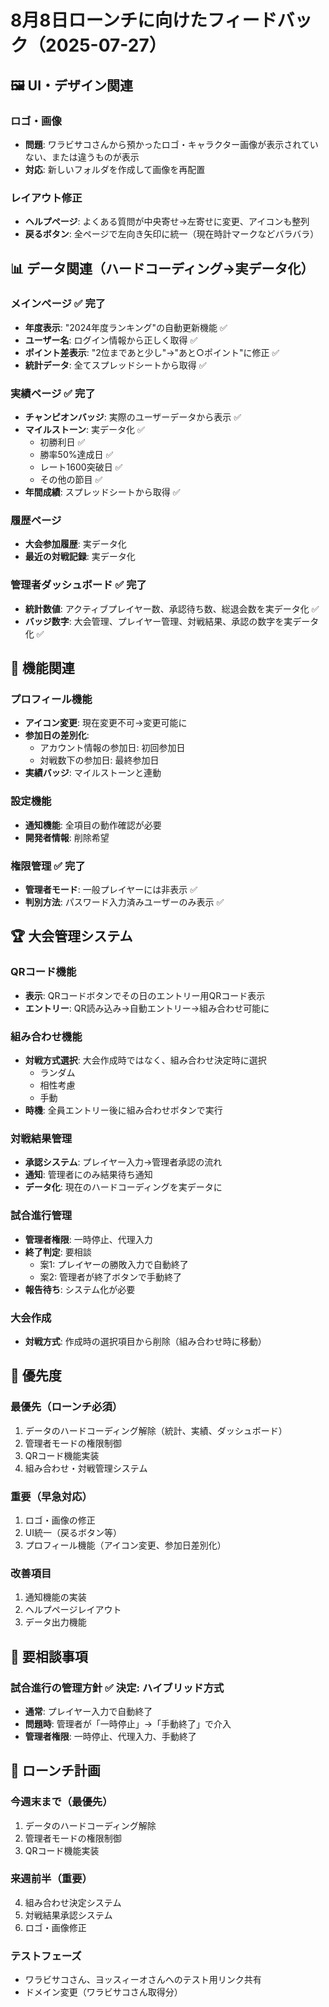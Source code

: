 # 8月8日ローンチに向けたフィードバック（2025-07-27）

## 🖼️ UI・デザイン関連

### ロゴ・画像
- **問題**: ワラビサコさんから預かったロゴ・キャラクター画像が表示されていない、または違うものが表示
- **対応**: 新しいフォルダを作成して画像を再配置

### レイアウト修正
- **ヘルプページ**: よくある質問が中央寄せ→左寄せに変更、アイコンも整列
- **戻るボタン**: 全ページで左向き矢印に統一（現在時計マークなどバラバラ）

## 📊 データ関連（ハードコーディング→実データ化）

### メインページ ✅ **完了**
- **年度表示**: "2024年度ランキング"の自動更新機能 ✅
- **ユーザー名**: ログイン情報から正しく取得 ✅
- **ポイント差表示**: "2位まであと少し"→"あと○ポイント"に修正 ✅
- **統計データ**: 全てスプレッドシートから取得 ✅

### 実績ページ ✅ **完了**
- **チャンピオンバッジ**: 実際のユーザーデータから表示 ✅
- **マイルストーン**: 実データ化 ✅
  - 初勝利日 ✅
  - 勝率50%達成日 ✅
  - レート1600突破日 ✅
  - その他の節目 ✅
- **年間成績**: スプレッドシートから取得 ✅

### 履歴ページ
- **大会参加履歴**: 実データ化
- **最近の対戦記録**: 実データ化

### 管理者ダッシュボード ✅ **完了**
- **統計数値**: アクティブプレイヤー数、承認待ち数、総退会数を実データ化 ✅
- **バッジ数字**: 大会管理、プレイヤー管理、対戦結果、承認の数字を実データ化 ✅

## 🔧 機能関連

### プロフィール機能
- **アイコン変更**: 現在変更不可→変更可能に
- **参加日の差別化**: 
  - アカウント情報の参加日: 初回参加日
  - 対戦数下の参加日: 最終参加日
- **実績バッジ**: マイルストーンと連動

### 設定機能
- **通知機能**: 全項目の動作確認が必要
- **開発者情報**: 削除希望

### 権限管理 ✅ **完了**
- **管理者モード**: 一般プレイヤーには非表示 ✅
- **判別方法**: パスワード入力済みユーザーのみ表示 ✅

## 🏆 大会管理システム

### QRコード機能
- **表示**: QRコードボタンでその日のエントリー用QRコード表示
- **エントリー**: QR読み込み→自動エントリー→組み合わせ可能に

### 組み合わせ機能
- **対戦方式選択**: 大会作成時ではなく、組み合わせ決定時に選択
  - ランダム
  - 相性考慮
  - 手動
- **時機**: 全員エントリー後に組み合わせボタンで実行

### 対戦結果管理
- **承認システム**: プレイヤー入力→管理者承認の流れ
- **通知**: 管理者にのみ結果待ち通知
- **データ化**: 現在のハードコーディングを実データに

### 試合進行管理
- **管理者権限**: 一時停止、代理入力
- **終了判定**: 要相談
  - 案1: プレイヤーの勝敗入力で自動終了
  - 案2: 管理者が終了ボタンで手動終了
- **報告待ち**: システム化が必要

### 大会作成
- **対戦方式**: 作成時の選択項目から削除（組み合わせ時に移動）

## 🎯 優先度

### 最優先（ローンチ必須）
1. データのハードコーディング解除（統計、実績、ダッシュボード）
2. 管理者モードの権限制御
3. QRコード機能実装
4. 組み合わせ・対戦管理システム

### 重要（早急対応）
1. ロゴ・画像の修正
2. UI統一（戻るボタン等）
3. プロフィール機能（アイコン変更、参加日差別化）

### 改善項目
1. 通知機能の実装
2. ヘルプページレイアウト
3. データ出力機能

## 🤝 要相談事項

### 試合進行の管理方針 ✅ **決定: ハイブリッド方式**
- **通常**: プレイヤー入力で自動終了
- **問題時**: 管理者が「一時停止」→「手動終了」で介入
- **管理者権限**: 一時停止、代理入力、手動終了

## 📅 ローンチ計画

### 今週末まで（最優先）
1. データのハードコーディング解除
2. 管理者モードの権限制御  
3. QRコード機能実装

### 来週前半（重要）
4. 組み合わせ決定システム
5. 対戦結果承認システム
6. ロゴ・画像修正

### テストフェーズ
- ワラビサコさん、ヨッスィーオさんへのテスト用リンク共有
- ドメイン変更（ワラビサコさん取得分）